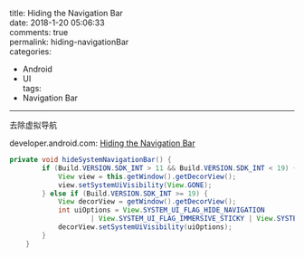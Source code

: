 title: Hiding the Navigation Bar  
date: 2018-1-20 05:06:33  
comments: true  
permalink: hiding-navigationBar  
categories:
 - Android  
 - UI  
tags:
 - Navigation Bar  

---

去除虚拟导航

developer.android.com: [Hiding the Navigation Bar]


``` java
private void hideSystemNavigationBar() {
        if (Build.VERSION.SDK_INT > 11 && Build.VERSION.SDK_INT < 19) {
            View view = this.getWindow().getDecorView();
            view.setSystemUiVisibility(View.GONE);
        } else if (Build.VERSION.SDK_INT >= 19) {
            View decorView = getWindow().getDecorView();
            int uiOptions = View.SYSTEM_UI_FLAG_HIDE_NAVIGATION
                    | View.SYSTEM_UI_FLAG_IMMERSIVE_STICKY | View.SYSTEM_UI_FLAG_FULLSCREEN;
            decorView.setSystemUiVisibility(uiOptions);
        }
    }
```

<!--more-->

[Hiding the Navigation Bar]:https://developer.android.com/training/system-ui/navigation.html#behind

